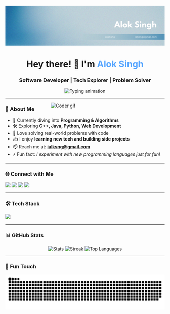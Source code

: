<!-- Banner -->
<p align="center">
  <img src="https://github.com/ialksng/ialksng/blob/main/Banner.png" alt="banner" />
</p>

<h1 align="center">Hey there! 👋 I'm <span style="color:#58a6ff">Alok Singh</span></h1>
<h3 align="center">Software Developer | Tech Explorer | Problem Solver</h3>

<p align="center">
  <img src="https://readme-typing-svg.demolab.com?font=Fira+Code&weight=500&pause=1000&color=58A6FF&center=true&vCenter=true&width=435&lines=Curious+Developer+Always+Learning;Loves+Code+%26+Coffee;Exploring+Tech%2C+One+Line+at+a+Time" alt="Typing animation" />
</p>

---

<img align="right" src="https://media1.giphy.com/media/qgQUggAC3Pfv687qPC/giphy.gif" width="360" alt="Coder gif" />

### 🚀 About Me

- 🔭 Currently diving into **Programming & Algorithms**
- 🛠️ Exploring **C++, Java, Python, Web Development**
- 🧠 Love solving real-world problems with code
- ✍️ I enjoy **learning new tech and building side projects**
- 📫 Reach me at: **ialksng@gmail.com**
- ⚡ Fun fact: *I experiment with new programming languages just for fun!*

---

### 🌐 Connect with Me

<p>
  <a href="https://www.linkedin.com/in/ialksng"><img src="https://img.shields.io/badge/LinkedIn-0077B5.svg?style=for-the-badge&logo=linkedin&logoColor=white" /></a>
  <a href="https://instagram.com/ialksng"><img src="https://img.shields.io/badge/Instagram-E4405F.svg?style=for-the-badge&logo=instagram&logoColor=white" /></a>
  <a href="https://twitter.com/ialksng"><img src="https://img.shields.io/badge/Twitter-1DA1F2.svg?style=for-the-badge&logo=twitter&logoColor=white" /></a>
  <a href="https://facebook.com/ialksng"><img src="https://img.shields.io/badge/Facebook-1877F2.svg?style=for-the-badge&logo=facebook&logoColor=white" /></a>
</p>

---

### 🛠️ Tech Stack

<p>
  <img src="https://skillicons.dev/icons?i=c,cpp,cs,java,python,html,css,js,php,bootstrap,mysql,git" />
</p>

---

### 📊 GitHub Stats

<p align="center">
  <img src="https://github-readme-stats.vercel.app/api?username=ialksng&show_icons=true&theme=radical" alt="Stats" />
  <img src="https://github-readme-streak-stats.herokuapp.com/?user=ialksng&theme=radical" alt="Streak" />
  <img src="https://github-readme-stats.vercel.app/api/top-langs/?username=ialksng&layout=compact&theme=radical" alt="Top Languages" />
</p>

---

### 🧩 Fun Touch

<p align="center">
  <img src="https://raw.githubusercontent.com/Platane/snk/output/github-contribution-grid-snake.svg" alt="Snake animation" />
</p>
